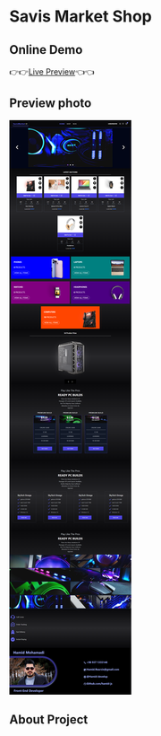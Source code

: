 # Savis Market Shop

## Online Demo

👉👉[Live Preview](https://hamiddev.ir/)👈👈

## Preview photo

![home-page-capture](./public/images/readme/readme.png)

## About Project